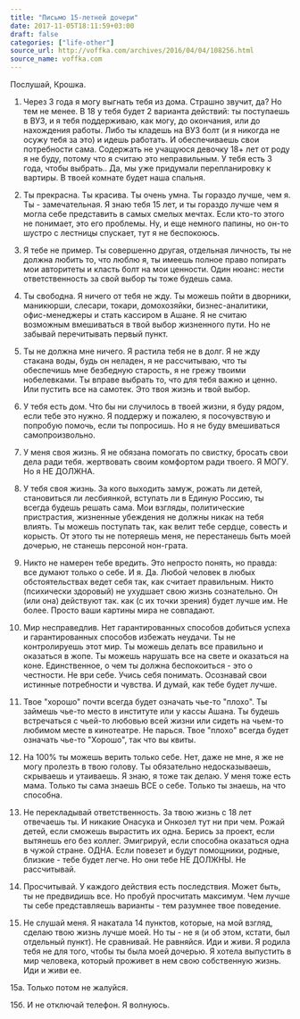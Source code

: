 ```yaml
---
title: "Письмо 15-летней дочери"
date: 2017-11-05T18:11:59+03:00
draft: false
categories: ["life-other"]
source_url: http://voffka.com/archives/2016/04/04/108256.html
source_name: voffka.com
---
```

Послушай, Крошка.

1. Через 3 года я могу выгнать тебя из дома. Страшно звучит, да? Но тем не менее. В 18 у тебя будет 2 варианта действий: ты поступаешь в ВУЗ, и я тебя поддерживаю, как могу, до окончания, или до нахождения работы. Либо ты кладешь на ВУЗ болт (и я никогда не осужу тебя за это) и идешь работать. И обеспечиваешь свои потребности сама. Содержать не учащуюся девочку 18+ лет от роду я не буду, потому что я считаю это неправильным. У тебя есть 3 года, чтобы выбрать.. Да, мы уже придумали перепланировку к
вартиры. В твоей комнате будет наша спальня.
<!--more-->

2. Ты прекрасна. Ты красива. Ты очень умна. Ты гораздо лучше, чем я. Ты - замечательная. Я знаю тебя 15 лет, и ты гораздо лучше чем я могла себе представить в самых смелых мечтах. Если кто-то этого не понимает, это его проблемы. Ну, и еще немного папины, но он-то шустро с лестницы спускает, тут я не беспокоюсь.

3. Я тебе не пример. Ты совершенно другая, отдельная личность, ты не должна любить то, что люблю я, ты имеешь полное право попирать мои авторитеты и класть болт на мои ценности. Один нюанс: нести ответственность за свой выбор ты тоже будешь сама.

4. Ты свободна. Я ничего от тебя не жду. Ты можешь пойти в дворники, маникюрши, слесари, токари, домохозяйки, бизнес-аналитики, офис-менеджеры и стать кассиром в Ашане. Я не считаю возможным вмешиваться в твой выбор жизненного пути. Но не забывай перечитывать первый пункт.

5. Ты не должна мне ничего. Я растила тебя не в долг. Я не жду стакана воды, будь он неладен, я не рассчитываю, что ты обеспечишь мне безбедную старость, я не грежу твоими нобелевками. Ты вправе выбрать то, что для тебя важно и ценно. Или пустить все на самотек. Это твоя жизнь и твой выбор.

6. У тебя есть дом. Что бы ни случилось в твоей жизни, я буду рядом, если тебе это нужно. Я поддержу и пожалею, я посочувствую и попробую помочь, если ты попросишь. Но я не буду вмешиваться самопроизвольно.

7. У меня своя жизнь. Я не обязана помогать по свистку, бросать свои дела ради тебя. жертвовать своим комфортом ради твоего. Я МОГУ. Но я НЕ ДОЛЖНА.

8. У тебя своя жизнь. За кого выходить замуж, рожать ли детей, становиться ли лесбиянкой, вступать ли в Единую Россию, ты всегда будешь решать сама. Мои взгляды, политические пристрастия, жизненные убеждения не должны никак на тебя влиять. Ты можешь поступать так, как велит тебе сердце, совесть и корысть. От этого ты не потеряешь меня, не перестанешь быть моей дочерью, не станешь персоной нон-грата.

9. Никто не намерен тебе вредить. Это непросто понять, но правда: все думают только о себе. И я. Да. Любой человек в любых обстоятельствах ведет себя так, как считает правильным. Никто (психически здоровый) не ухудшает свою жизнь сознательно. Он (или она) действуют так. как (с их точки зрения) будет лучше им. Не более. Просто ваши картины мира не совпадают.

10. Мир несправедлив. Нет гарантированных способов добиться успеха и гарантированных способов избежать неудачи. Ты не контролируешь этот мир. Ты можешь делать все правильно и оказаться в жопе. Ты можешь нарушать все на свете и оказаться на коне. Единственное, о чем ты должна беспокоиться - это о честности. Не ври себе. Учись себя понимать. Осознавай свои истинные потребности и чувства. И думай, как тебе будет лучше.

11. Твое "хорошо" почти всегда будет означать чье-то "плохо". Ты займешь чье-то место в институте или у кассы Ашана. Ты будешь встречаться с чьей-то любовью всей жизни или сидеть на чьем-то любимом месте в кинотеатре. Не парься. Твое "плохо" всегда будет означать чье-то "Хорошо", так что вы квиты.

12. На 100% ты можешь верить только себе. Нет, даже не мне, я же не могу пролезть в твою голову. Ты обязательно недосказываешь, скрываешь и утаиваешь. Я знаю, я тоже так делаю. У меня тоже есть мама. Только ты сама знаешь ВСЕ о себе. Только ты знаешь, на что способна.

13. Не перекладывай ответственность. За твою жизнь с 18 лет отвечаешь ты. И никакие Онасука и Онкозел тут ни при чем. Рожай детей, если сможешь вырастить их одна. Берись за проект, если вытянешь его без коллег. Эмигрируй, если способна оказаться одна в чужой стране. ОДНА. Если повезет и будут помощники, родные, близкие - тебе будет легче. Но они тебе НЕ ДОЛЖНЫ. Не рассчитывай.

14. Просчитывай. У каждого действия есть последствия. Может быть, ты не предвидишь все. Но пробуй просчитать максимум. Чем лучше ты себе представляешь варианты - тем разумнее твое поведение.

15. Не слушай меня. Я накатала 14 пунктов, которые, на мой взгляд, сделаю твою жизнь лучше моей. Но ты - не я (и об этом, кстати, был отдельный пункт). Не сравнивай. Не равняйся. Иди и живи. Я родила тебя не для того, чтобы ты была моей дочерью. Я хотела выпустить в мир человека, который проживет в нем свою собственную жизнь. Иди и живи ее.

15а. Только потом не жалуйся.

15б. И не отключай телефон. Я волнуюсь.
